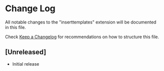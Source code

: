 # Change Log

All notable changes to the "inserttemplates" extension will be documented in this file.

Check [Keep a Changelog](http://keepachangelog.com/) for recommendations on how to structure this file.

## [Unreleased]

- Initial release